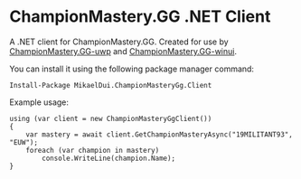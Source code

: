 # ChampionMastery.GG .NET Client
A .NET client for ChampionMastery.GG. Created for use by [ChampionMastery.GG-uwp](https://github.com/mikaeldui/ChampionMastery.GG-uwp) and [ChampionMastery.GG-winui](https://github.com/mikaeldui/ChampionMastery.GG-winui).

You can install it using the following package manager command:

    Install-Package MikaelDui.ChampionMasteryGg.Client
    
Example usage:

    using (var client = new ChampionMasteryGgClient())
    {
        var mastery = await client.GetChampionMasteryAsync("19MILITANT93", "EUW");
        foreach (var champion in mastery)
            console.WriteLine(champion.Name);
    }
